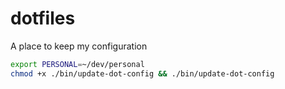 # dotfiles
A place to keep my configuration

```bash
export PERSONAL=~/dev/personal
chmod +x ./bin/update-dot-config && ./bin/update-dot-config
```
